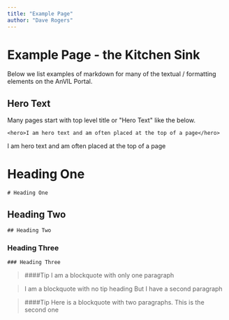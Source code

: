 ```yaml
---
title: "Example Page"
author: "Dave Rogers"
---
```


# Example Page - the Kitchen Sink
 
Below we list examples of markdown for many of the textual / formatting elements on the AnVIL Portal.

## Hero Text
Many pages start with top level title or "Hero Text" like the below.

```
<hero>I am hero text and am often placed at the top of a page</hero>
```

<hero>I am hero text and am often placed at the top of a page</hero>

# Heading One

```
# Heading One
```

## Heading Two

```
## Heading Two
```

### Heading Three

```
### Heading Three
```

>####Tip
>I am a blockquote with only one paragraph

>I am a blockquote with no tip heading
>But I have a second paragraph

>####Tip
>Here is a blockquote with two paragraphs.
>This is the second one

